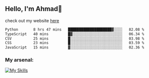
## Hello, I'm Ahmad👋

check out my website [here](https://ahmadalwi.com/)

<!--START_SECTION:waka-->

```txt
Python       8 hrs 47 mins   ████████████████████▓░░░░   82.08 %
TypeScript   40 mins         █▓░░░░░░░░░░░░░░░░░░░░░░░   06.34 %
CSV          25 mins         █░░░░░░░░░░░░░░░░░░░░░░░░   03.98 %
CSS          23 mins         █░░░░░░░░░░░░░░░░░░░░░░░░   03.59 %
JavaScript   15 mins         ▓░░░░░░░░░░░░░░░░░░░░░░░░   02.36 %
```

<!--END_SECTION:waka-->

### My arsenal:

[![My Skills](https://skillicons.dev/icons?i=js,ts,py,go,react,nextjs,svelte,nodejs,django,tailwind,html,css,sass,firebase,mongodb,postgres,mysql,redis,git,github,docker,vscode,figma,godot)](https://skillicons.dev)
